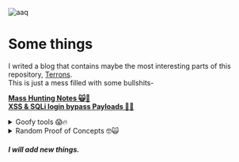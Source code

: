 ![aaq](https://github.com/user-attachments/assets/750c38c2-f395-4d8d-a58e-14db1051f00a)

# Some things
I writed a blog that contains maybe the most interesting parts of this repository, [Terrons](https://terrons.pages.dev).<br>
This is just a mess filled with some bullshits-

**[Mass Hunting Notes 🙀💯](https://github.com/komodoooo/some-things/blob/main/papers.md)**<br>
**[XSS & SQLi login bypass Payloads 🐒😱](https://github.com/komodoooo/some-things/blob/main/payloads.md)**

<details>
<summary>Goofy tools 😱🔥</summary>

* **[Autoclicker](https://github.com/komodoooo/Some-things/blob/main/things/chick.py)**
* **[Basic SQL injection scanner](https://github.com/komodoooo/some-things/blob/main/things/broski.rb)**
* **[BTW Encoding](https://github.com/komodoooo/some-things/blob/main/things/btw.py)**
* **[Compromised email checker](https://github.com/komodoooo/Some-things/blob/main/things/tenkai.rb)**
* **[Wifi deauth attack script](https://github.com/komodoooo/Some-things/blob/main/things/deauth.py)**
* **[Directory fuzzer](https://github.com/komodoooo/Some-things/blob/main/things/dirfuzz.rb)**
* **[Dump public S3 buckets](https://github.com/komodoooo/Some-things/blob/main/things/cholo.go)**
* **[Edit strings in binary files](https://gist.github.com/komodoooo/9df08a7fd32f13c5e08773512ed14910)**
* **[Google url crawler](https://github.com/komodoooo/some-things/blob/main/things/gugol.rb)**
* **[Network sniffer](https://github.com/komodoooo/some-things/blob/main/things/pysniffer.py)**
* **[Ssh bruter](https://github.com/komodoooo/some-things/blob/main/things/sexer-ssh.rb)**
* **[Ssl scanner](https://github.com/komodoooo/some-things/blob/main/things/ssl-scanner.rb)**
* **[Windows Network profiles dumper](https://github.com/komodoooo/Some-things/blob/main/things/wnut.go)**
* **[YouTube views generator](https://github.com/komodoooo/some-things/blob/main/things/cade.py)**
</details>
<details>
<summary>Random Proof of Concepts 🤓🙀</summary>

* **[CVE-2024-7120](https://gist.github.com/komodoooo/bae8e73df6e28278ed737d1b10212648)**
* **[CVE-2024-5947](https://github.com/komodoooo/Some-things/blob/main/papers.md#deep-sea-electronics-default-credentials)**
* **[CVE-2024-31621](https://gist.github.com/komodoooo/3666c2a3dc8db566d439f7a936c90ea7)**
* **[CVE-2024-22901](https://github.com/komodoooo/Some-things/blob/main/papers.md#Vinchin-default-MySQL-credentials)**
* **[CVE-2023-45852](https://gist.github.com/komodoooo/edacac1987268273f48afe752f4efb31)**
* **[CVE-2023-43261](https://gist.github.com/komodoooo/f157ceff2ec609d6be2ef21ef252a928)**
* **[CVE-2023-38433](https://github.com/komodoooo/Some-things/blob/main/papers.md#Fujitsu-IP-series-hardcoded-credentials)**
* **[CVE-2023-37265](https://gist.github.com/komodoooo/1727bdf564a94df60e756bafa4e449b5)**
* **[CVE-2023-34598](https://gist.github.com/komodoooo/bf9bfea7f229d503e91d108940cf5ec0)**
* **[CVE-2023-33568](https://gist.github.com/komodoooo/5bf30ba86dc5991304fcf34a7a6f5e26)**
* **[CVE-2023-28432](https://gist.github.com/komodoooo/645a7ad31a5a615926d50ffb764992f2)**
* **[CVE-2023-27350](https://gist.github.com/komodoooo/43f034a62486bf8051b5075ebf5eac32)**
* **[CVE-2023-23333](https://gist.github.com/komodoooo/046a5000af5a0e092dc0dfacdbbddd2f)**
* **[CVE-2022-1388](https://gist.github.com/komodoooo/77aca9410767e6d0063191c0bc7b27e9)**
* **[CVE-2021-41773](https://gist.github.com/komodoooo/6124615213e64ebe6170c709c1fad138)**
* **[CVE-2020-3452](https://gist.github.com/komodoooo/ca6ac04f43f14d32f69823d9cfba50c2)**
* **[CVE-2014-0160](https://gist.github.com/komodoooo/4f4b330ab727a5c63d834fcc7bdc433b)**
* **[CVE-2010-1598](https://gist.github.com/komodoooo/4b5d09e924418ea2654baee25905f851)**
</details>

###### **I will add new things.**
